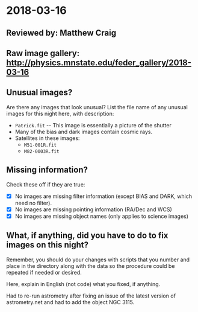 # 2018-03-16

## Reviewed by:   Matthew Craig

## Raw image gallery: http://physics.mnstate.edu/feder_gallery/2018-03-16

## Unusual images?

Are there any images that look unusual? List the file name of any unusual images for this night here, with description:

+ `Patrick.fit` -- This image is essentially a picture of the shutter
+ Many of the bias and dark images contain cosmic rays.
+ Satellites in these images:
    - `M51-001R.fit`
    - `M82-0003R.fit`

## Missing information?

Check these off if they are true:

- [x] No images are missing filter information (except BIAS and DARK, which need no filter).
- [x] No images are missing pointing information (RA/Dec and WCS)
- [x] No images are missing object names (only applies to science images)

## What, if anything, did you have to do to fix images on this night?

Remember, you should do your changes with scripts that you number and place in the
directory along with the data so the procedure could be repeated if needed or
desired.

Here, explain in English (not code) what you fixed, if anything.

Had to re-run astrometry after fixing an issue of the latest version of astrometry.net and had to add the object NGC 3115.
